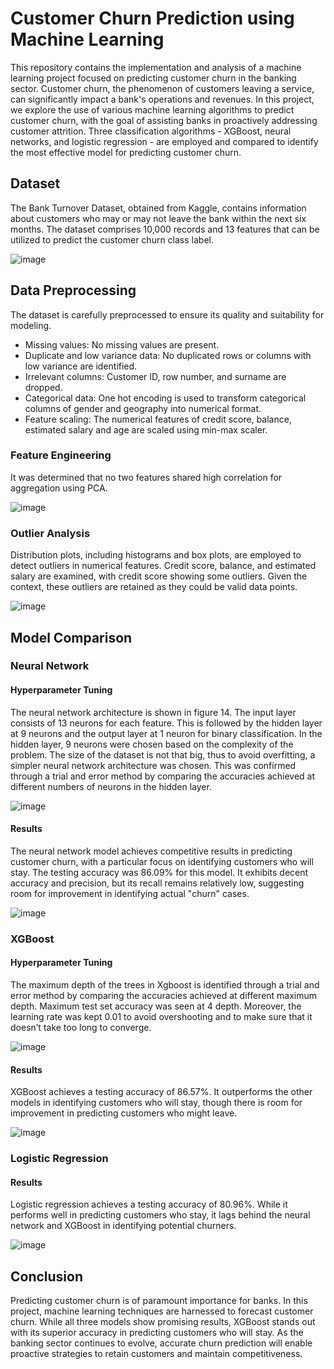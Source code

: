 # Customer Churn Prediction using Machine Learning

This repository contains the implementation and analysis of a machine learning project focused on predicting customer churn in the banking sector. Customer churn, the phenomenon of customers leaving a service, can significantly impact a bank's operations and revenues. In this project, we explore the use of various machine learning algorithms to predict customer churn, with the goal of assisting banks in proactively addressing customer attrition. Three classification algorithms - XGBoost, neural networks, and logistic regression - are employed and compared to identify the most effective model for predicting customer churn.

## Dataset

The Bank Turnover Dataset, obtained from Kaggle, contains information about customers who may or may not leave the bank within the next six months. The dataset comprises 10,000 records and 13 features that can be utilized to predict the customer churn class label.

![image](https://github.com/japnitahuja/predicting-churn/assets/10168783/d1e2a379-66d7-420b-8187-568e9c981113)


## Data Preprocessing
The dataset is carefully preprocessed to ensure its quality and suitability for modeling. 

- Missing values: No missing values are present.
- Duplicate and low variance data: No duplicated rows or columns with low variance are identified. 
- Irrelevant columns: Customer ID, row number, and surname are dropped.
- Categorical data: One hot encoding is used to transform categorical columns of gender and geography into numerical format.
- Feature scaling: The numerical features of credit score, balance, estimated salary and age are scaled using min-max scaler.

### Feature Engineering
It was determined that no two features shared high correlation for aggregation using PCA.

![image](https://github.com/japnitahuja/predicting-churn/assets/10168783/fc16e791-12eb-4240-9911-5283f6d59f83)

### Outlier Analysis
Distribution plots, including histograms and box plots, are employed to detect outliers in numerical features. Credit score, balance, and estimated salary are examined, with credit score showing some outliers. Given the context, these outliers are retained as they could be valid data points.

![image](https://github.com/japnitahuja/predicting-churn/assets/10168783/9f27b3f2-b86e-4263-ac9d-a4c4758778af)


## Model Comparison

### Neural Network

#### Hyperparameter Tuning

The neural network architecture is shown in figure 14. The input layer consists of 13 neurons for each feature. This is followed by the hidden layer at 9 neurons and the output layer at 1 neuron for binary classification. In the hidden layer, 9 neurons were chosen based on the complexity of the problem. The size of the dataset is not that big, thus to avoid overfitting, a simpler neural network architecture was chosen. This was confirmed through a trial and error method by comparing the
accuracies achieved at different numbers of neurons in the hidden layer.

![image](https://github.com/japnitahuja/predicting-churn/assets/10168783/769e506a-0b81-4fde-80c1-2d220ebe6d5c)

#### Results
The neural network model achieves competitive results in predicting customer churn, with a particular focus on identifying customers who will stay. The testing accuracy was 86.09% for this model. It exhibits decent accuracy and precision, but its recall remains relatively low, suggesting room for improvement in identifying actual "churn" cases.

![image](https://github.com/japnitahuja/predicting-churn/assets/10168783/78ec3c84-2544-48f5-9a4d-6cad28edb8bf)

### XGBoost

#### Hyperparameter Tuning

The maximum depth of the trees in Xgboost is identified through a trial and error method by comparing the accuracies achieved at different maximum depth. Maximum test set
accuracy was seen at 4 depth. Moreover, the learning rate was kept 0.01 to avoid overshooting and to make sure that it doesn’t take too long to converge.

![image](https://github.com/japnitahuja/predicting-churn/assets/10168783/3ea5aaed-1d2c-418d-a56d-e69ecea5c8f4)

#### Results

XGBoost achieves a testing accuracy of 86.57%. It outperforms the other models in identifying customers who will stay, though there is room for improvement in predicting customers who might leave.

![image](https://github.com/japnitahuja/predicting-churn/assets/10168783/cf5c15a4-45e6-4952-bbcd-c8f51efa663c)

### Logistic Regression

#### Results
Logistic regression achieves a testing accuracy of 80.96%. While it performs well in predicting customers who stay, it lags behind the neural network and XGBoost in identifying potential churners.

![image](https://github.com/japnitahuja/predicting-churn/assets/10168783/7565bacc-5462-452d-9b3e-a3b97db14e06)

## Conclusion

Predicting customer churn is of paramount importance for banks. In this project, machine learning techniques are harnessed to forecast customer churn. While all three models show promising results, XGBoost stands out with its superior accuracy in predicting customers who will stay. As the banking sector continues to evolve, accurate churn prediction will enable proactive strategies to retain customers and maintain competitiveness.
